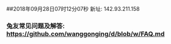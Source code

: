 ##2018年09月28日07时12分07秒 新址: 142.93.211.158
### 兔友常见问题及解答: https://github.com/wanggonging/d/blob/w/FAQ.md
